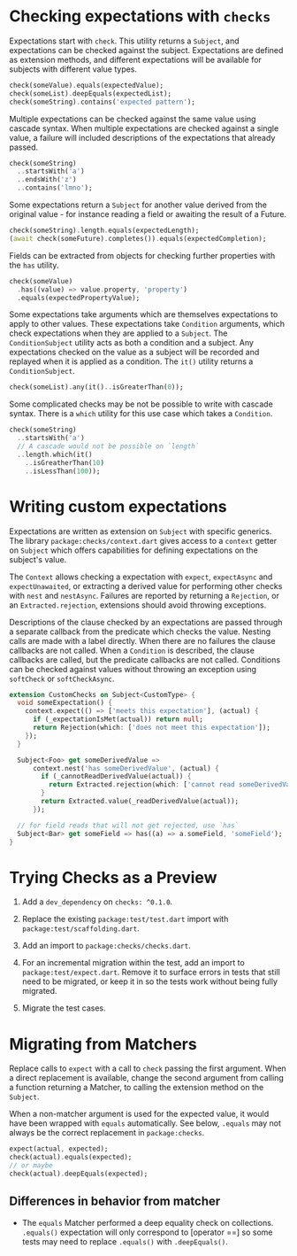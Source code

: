 # Checking expectations with `checks`

Expectations start with `check`. This utility returns a `Subject`, and
expectations can be checked against the subject. Expectations are defined as
extension methods, and different expectations will be available for subjects
with different value types.

```dart
check(someValue).equals(expectedValue);
check(someList).deepEquals(expectedList);
check(someString).contains('expected pattern');
```

Multiple expectations can be checked against the same value using cascade
syntax. When multiple expectations are checked against a single value, a failure
will included descriptions of the expectations that already passed.

```dart
check(someString)
  ..startsWith('a')
  ..endsWith('z')
  ..contains('lmno');
```

Some expectations return a `Subject` for another value derived from the original
value - for instance reading a field or awaiting the result of a Future.

```dart
check(someString).length.equals(expectedLength);
(await check(someFuture).completes()).equals(expectedCompletion);
```

Fields can be extracted from objects for checking further properties with the
`has` utility.

```dart
check(someValue)
  .has((value) => value.property, 'property')
  .equals(expectedPropertyValue);
```

Some expectations take arguments which are themselves expectations to apply to
other values. These expectations take `Condition` arguments, which check
expectations when they are applied to a `Subject`. The `ConditionSubject`
utility acts as both a condition and a subject. Any expectations checked on the
value as a subject will be recorded and replayed when it is applied as a
condition. The `it()` utility returns a `ConditionSubject`.

```dart
check(someList).any(it()..isGreaterThan(0));
```

Some complicated checks may be not be possible to write with cascade syntax.
There is a `which` utility for this use case which takes a `Condition`.

```dart
check(someString)
  ..startsWith('a')
  // A cascade would not be possible on `length`
  ..length.which(it()
    ..isGreatherThan(10)
    ..isLessThan(100));
```

# Writing custom expectations

Expectations are written as extension on `Subject` with specific generics. The
library `package:checks/context.dart` gives access to a `context` getter on
`Subject` which offers capabilities for defining expectations on the subject's
value.

The `Context` allows checking a expectation with `expect`, `expectAsync` and
`expectUnawaited`, or extracting a derived value for performing other checks
with `nest` and `nestAsync`. Failures are reported by returning a `Rejection`,
or an `Extracted.rejection`, extensions should avoid throwing exceptions.

Descriptions of the clause checked by an expectations are passed through a
separate callback from the predicate which checks the value. Nesting calls are
made with a label directly. When there are no failures the clause callbacks are
not called. When a `Condition` is described, the clause callbacks are called,
but the predicate callbacks are not called. Conditions can be checked against
values without throwing an exception using `softCheck` or `softCheckAsync`.

```dart
extension CustomChecks on Subject<CustomType> {
  void someExpectation() {
    context.expect(() => ['meets this expectation'], (actual) {
      if (_expectationIsMet(actual)) return null;
      return Rejection(which: ['does not meet this expectation']);
    });
  }

  Subject<Foo> get someDerivedValue =>
      context.nest('has someDerivedValue', (actual) {
        if (_cannotReadDerivedValue(actual)) {
          return Extracted.rejection(which: ['cannot read someDerivedValue']);
        }
        return Extracted.value(_readDerivedValue(actual));
      });

  // for field reads that will not get rejected, use `has`
  Subject<Bar> get someField => has((a) => a.someField, 'someField');
}
```

# Trying Checks as a Preview

1.  Add a `dev_dependency` on `checks: ^0.1.0`.

1.  Replace the existing `package:test/test.dart` import with
    `package:test/scaffolding.dart`.

1.  Add an import to `package:checks/checks.dart`.

1.  For an incremental migration within the test, add an import to
    `package:test/expect.dart`. Remove it to surface errors in tests that still
    need to be migrated, or keep it in so the tests work without being fully
    migrated.

1.  Migrate the test cases.

# Migrating from Matchers

Replace calls to `expect` with a call to `check` passing the first argument.
When a direct replacement is available, change the second argument from calling
a function returning a Matcher, to calling the extension method on the
`Subject`.

When a non-matcher argument is used for the expected value, it would have been
wrapped with `equals` automatically. See below, `.equals` may not always be the
correct replacement in `package:checks`.

```dart
expect(actual, expected);
check(actual).equals(expected);
// or maybe
check(actual).deepEquals(expected);
```

## Differences in behavior from matcher

-   The `equals` Matcher performed a deep equality check on collections.
    `.equals()` expectation will only correspond to [operator ==] so some tests
    may need to replace `.equals()` with `.deepEquals()`.
